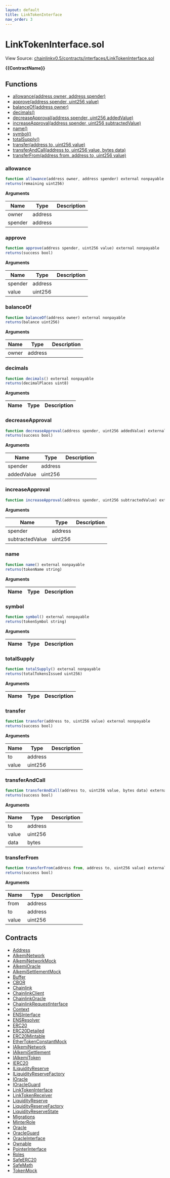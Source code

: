```yaml
---
layout: default
title: LinkTokenInterface
nav_order: 3
---
```


# LinkTokenInterface.sol

View Source: [chainlinkv0.5/contracts/interfaces/LinkTokenInterface.sol](../chainlinkv0.5/contracts/interfaces/LinkTokenInterface.sol)

**{{ContractName}}**

## Functions

- [allowance(address owner, address spender)](#allowance)
- [approve(address spender, uint256 value)](#approve)
- [balanceOf(address owner)](#balanceof)
- [decimals()](#decimals)
- [decreaseApproval(address spender, uint256 addedValue)](#decreaseapproval)
- [increaseApproval(address spender, uint256 subtractedValue)](#increaseapproval)
- [name()](#name)
- [symbol()](#symbol)
- [totalSupply()](#totalsupply)
- [transfer(address to, uint256 value)](#transfer)
- [transferAndCall(address to, uint256 value, bytes data)](#transferandcall)
- [transferFrom(address from, address to, uint256 value)](#transferfrom)

### allowance

```js
function allowance(address owner, address spender) external nonpayable
returns(remaining uint256)
```

**Arguments**

| Name        | Type           | Description  |
| ------------- |------------- | -----|
| owner | address |  | 
| spender | address |  | 

### approve

```js
function approve(address spender, uint256 value) external nonpayable
returns(success bool)
```

**Arguments**

| Name        | Type           | Description  |
| ------------- |------------- | -----|
| spender | address |  | 
| value | uint256 |  | 

### balanceOf

```js
function balanceOf(address owner) external nonpayable
returns(balance uint256)
```

**Arguments**

| Name        | Type           | Description  |
| ------------- |------------- | -----|
| owner | address |  | 

### decimals

```js
function decimals() external nonpayable
returns(decimalPlaces uint8)
```

**Arguments**

| Name        | Type           | Description  |
| ------------- |------------- | -----|

### decreaseApproval

```js
function decreaseApproval(address spender, uint256 addedValue) external nonpayable
returns(success bool)
```

**Arguments**

| Name        | Type           | Description  |
| ------------- |------------- | -----|
| spender | address |  | 
| addedValue | uint256 |  | 

### increaseApproval

```js
function increaseApproval(address spender, uint256 subtractedValue) external nonpayable
```

**Arguments**

| Name        | Type           | Description  |
| ------------- |------------- | -----|
| spender | address |  | 
| subtractedValue | uint256 |  | 

### name

```js
function name() external nonpayable
returns(tokenName string)
```

**Arguments**

| Name        | Type           | Description  |
| ------------- |------------- | -----|

### symbol

```js
function symbol() external nonpayable
returns(tokenSymbol string)
```

**Arguments**

| Name        | Type           | Description  |
| ------------- |------------- | -----|

### totalSupply

```js
function totalSupply() external nonpayable
returns(totalTokensIssued uint256)
```

**Arguments**

| Name        | Type           | Description  |
| ------------- |------------- | -----|

### transfer

```js
function transfer(address to, uint256 value) external nonpayable
returns(success bool)
```

**Arguments**

| Name        | Type           | Description  |
| ------------- |------------- | -----|
| to | address |  | 
| value | uint256 |  | 

### transferAndCall

```js
function transferAndCall(address to, uint256 value, bytes data) external nonpayable
returns(success bool)
```

**Arguments**

| Name        | Type           | Description  |
| ------------- |------------- | -----|
| to | address |  | 
| value | uint256 |  | 
| data | bytes |  | 

### transferFrom

```js
function transferFrom(address from, address to, uint256 value) external nonpayable
returns(success bool)
```

**Arguments**

| Name        | Type           | Description  |
| ------------- |------------- | -----|
| from | address |  | 
| to | address |  | 
| value | uint256 |  | 

## Contracts

* [Address](Address.md)
* [AlkemiNetwork](AlkemiNetwork.md)
* [AlkemiNetworkMock](AlkemiNetworkMock.md)
* [AlkemiOracle](AlkemiOracle.md)
* [AlkemiSettlementMock](AlkemiSettlementMock.md)
* [Buffer](Buffer.md)
* [CBOR](CBOR.md)
* [Chainlink](Chainlink.md)
* [ChainlinkClient](ChainlinkClient.md)
* [ChainlinkOracle](ChainlinkOracle.md)
* [ChainlinkRequestInterface](ChainlinkRequestInterface.md)
* [Context](Context.md)
* [ENSInterface](ENSInterface.md)
* [ENSResolver](ENSResolver.md)
* [ERC20](ERC20.md)
* [ERC20Detailed](ERC20Detailed.md)
* [ERC20Mintable](ERC20Mintable.md)
* [EtherTokenConstantMock](EtherTokenConstantMock.md)
* [IAlkemiNetwork](IAlkemiNetwork.md)
* [IAlkemiSettlement](IAlkemiSettlement.md)
* [IAlkemiToken](IAlkemiToken.md)
* [IERC20](IERC20.md)
* [ILiquidityReserve](ILiquidityReserve.md)
* [ILiquidityReserveFactory](ILiquidityReserveFactory.md)
* [IOracle](IOracle.md)
* [IOracleGuard](IOracleGuard.md)
* [LinkTokenInterface](LinkTokenInterface.md)
* [LinkTokenReceiver](LinkTokenReceiver.md)
* [LiquidityReserve](LiquidityReserve.md)
* [LiquidityReserveFactory](LiquidityReserveFactory.md)
* [LiquidityReserveState](LiquidityReserveState.md)
* [Migrations](Migrations.md)
* [MinterRole](MinterRole.md)
* [Oracle](Oracle.md)
* [OracleGuard](OracleGuard.md)
* [OracleInterface](OracleInterface.md)
* [Ownable](Ownable.md)
* [PointerInterface](PointerInterface.md)
* [Roles](Roles.md)
* [SafeERC20](SafeERC20.md)
* [SafeMath](SafeMath.md)
* [TokenMock](TokenMock.md)
